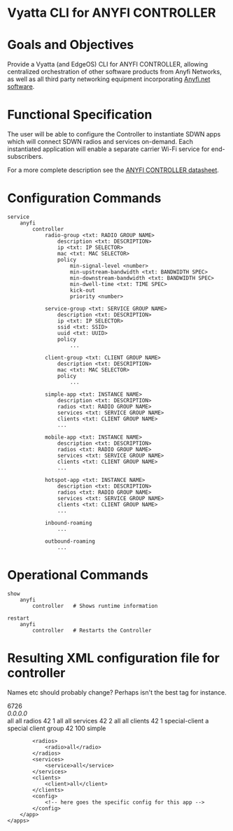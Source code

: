 Vyatta CLI for ANYFI CONTROLLER
===============================

# Goals and Objectives

Provide a Vyatta (and EdgeOS) CLI for ANYFI CONTROLLER, allowing centralized
orchestration of other software products from Anyfi Networks, as well as all
third party networking equipment incorporating [Anyfi.net software](http://anyfi.net/software).

# Functional Specification

The user will be able to configure the Controller to instantiate SDWN apps which
will connect SDWN radios and services on-demand. Each instantiated application 
will enable a separate carrier Wi-Fi service for end-subscribers.

For a more complete description see the
[ANYFI CONTROLLER datasheet](http://www.anyfinetworks.com/files/anyfi-controller-datasheet.pdf).

# Configuration Commands

    service
        anyfi
            controller
                radio-group <txt: RADIO GROUP NAME>
                    description <txt: DESCRIPTION>
                    ip <txt: IP SELECTOR>
                    mac <txt: MAC SELECTOR>
                    policy
                        min-signal-level <number>
                        min-upstream-bandwidth <txt: BANDWIDTH SPEC>
                        min-downstream-bandwidth <txt: BANDWIDTH SPEC>
                        min-dwell-time <txt: TIME SPEC>
                        kick-out
                        priority <number>

                service-group <txt: SERVICE GROUP NAME>
                    description <txt: DESCRIPTION>
                    ip <txt: IP SELECTOR>
                    ssid <txt: SSID>
                    uuid <txt: UUID>
                    policy
                        ...

                client-group <txt: CLIENT GROUP NAME>
                    description <txt: DESCRIPTION>
                    mac <txt: MAC SELECTOR>
                    policy
                        ...

                simple-app <txt: INSTANCE NAME>
                    description <txt: DESCRIPTION>
                    radios <txt: RADIO GROUP NAME>
                    services <txt: SERVICE GROUP NAME>
                    clients <txt: CLIENT GROUP NAME>
                    ...

                mobile-app <txt: INSTANCE NAME>
                    description <txt: DESCRIPTION>
                    radios <txt: RADIO GROUP NAME>
                    services <txt: SERVICE GROUP NAME>
                    clients <txt: CLIENT GROUP NAME>
                    ...

                hotspot-app <txt: INSTANCE NAME>
                    description <txt: DESCRIPTION>
                    radios <txt: RADIO GROUP NAME>
                    services <txt: SERVICE GROUP NAME>
                    clients <txt: CLIENT GROUP NAME>
                    ...

                inbound-roaming
                    ...

                outbound-roaming
                    ...

# Operational Commands

    show
        anyfi
            controller   # Shows runtime information

    restart
        anyfi
            controller   # Restarts the Controller
            
# Resulting XML configuration file for controller

Names etc should probably change? Perhaps <server> isn't the best tag for instance.

  <?xml version="1.0" encoding="utf-8"?>
  <server>
	<interface>
		<port>6726</port>
		<address>0.0.0.0</address>
	</interface>
	<groups>
		<radio-groups>
			<radio-group>
				<name>all</name>
				<description>all radios</description>
				<filters>
					<!-- here goes filters -->
				</filters>
				<policy>
					<signal-dbm>42</signal-dbm>
					<priority>1</priority>
				</policy>
			</radio-group>
		</radio-groups>
		<service-groups>
			<service-group>
				<name>all</name>
				<description>all services</description>
				<filters>
					<!-- here goes filters -->
				</filters>
				<policy>
					<signal-dbm>42</signal-dbm>
					<priority>2</priority>
				</policy>
			</service-group>
		</service-groups>
		<client-groups>
			<client-group>
				<name>all</name>
				<description>all clients</description>
				<filters>
					<!-- here goes filters -->
				</filters>
				<policy>
					<signal-dbm>42</signal-dbm>
					<priority>1</priority>
				</policy>
			</client-group>
			<client-group>
				<name>special-client</name>
				<description>a special client group</description>
				<filters>
					<!-- here goes filters -->
				</filters>
				<policy>
					<signal-dbm>42</signal-dbm>
					<priority>100</priority>
				</policy>
			</client-group>
		</client-groups>
	</groups>
	<apps>
		<app>
			<type>simple</type>
			
			<radios>
				<radio>all</radio>
			</radios>
			<services>
				<service>all</service>
			</services>
			<clients>
				<client>all</client>
			</clients>			
			<config>
				<!-- here goes the specific config for this app -->
			</config>
		</app>
	</apps>
  </server>



